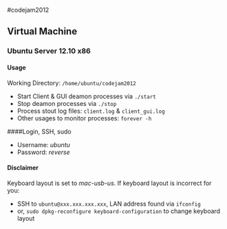 #codejam2012

## Virtual Machine
### Ubuntu Server 12.10 x86

#### Usage
Working Directory: `/home/ubuntu/codejam2012`
- Start Client & GUI deamon processes via `./start`
- Stop deamon processes via `./stop`
- Process stout log files: `client.log` & `client_gui.log`
- Other usages to monitor processes: `forever -h`

####Login, SSH, sudo
- Username: *ubuntu*
- Password: *reverse*

#### Disclaimer
Keyboard layout is set to *mac-usb-us*.
If keyboard layout is incorrect for you:
- SSH to `ubuntu@xxx.xxx.xxx.xxx`, LAN address found via `ifconfig`
- or, `sudo dpkg-reconfigure keyboard-configuration` to change keyboard layout


